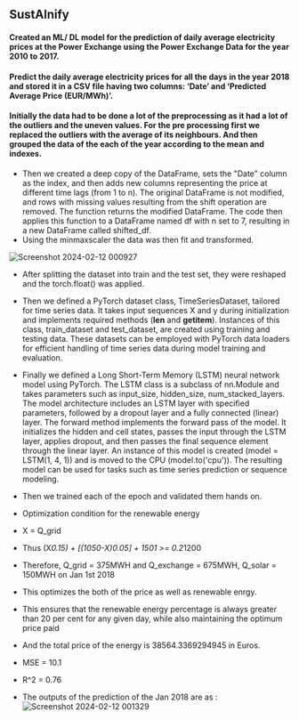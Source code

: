 ## SustAlnify

#### Created an ML/ DL model for the prediction of daily average electricity prices at the Power Exchange using the Power Exchange Data for the year 2010 to 2017.
#### Predict the daily average electricity prices for all the days in the year 2018 and stored it in a CSV file having two columns: ‘Date’ and ‘Predicted Average Price (EUR/MWh)’.
 
#### Initially the data had to be done a lot of the preprocessing as it had a lot of the outliers and the uneven values. For the pre processing first we replaced the outliers with the average of its neighbours. And then grouped the data of the each of the year according to the mean and indexes.
 
* Then we created a deep copy of the DataFrame, sets the "Date" column as the index, and then adds new columns representing the price at different time lags (from 1 to n). The original DataFrame is not modified, and rows with missing values resulting from the shift operation are removed. The function returns the modified DataFrame. The code then applies this function to a DataFrame named df with n set to 7, resulting in a new DataFrame called shifted_df.
*	Using the minmaxscaler the data was then fit and transformed.

![Screenshot 2024-02-12 000927](https://github.com/sap-aayush/sustalnify_energy_price_prediction/assets/113010235/a95f5bc2-d6cb-4c15-8f1a-43ffa3ef23c6)


* After splitting the dataset into train and the test set, they were reshaped and the torch.float() was applied.
*	Then we defined a PyTorch dataset class, TimeSeriesDataset, tailored for time series data. It takes input sequences X and y during initialization and implements required methods (__len__ and __getitem__). Instances of this class, train_dataset and test_dataset, are created using training and testing data. These datasets can be employed with PyTorch data loaders for efficient handling of time series data during model training and evaluation.
*	Finally we defined a Long Short-Term Memory (LSTM) neural network model using PyTorch. The LSTM class is a subclass of nn.Module and takes parameters such as input_size, hidden_size, num_stacked_layers. The model architecture includes an LSTM layer with specified parameters, followed by a dropout layer and a fully connected (linear) layer. The forward method implements the forward pass of the model. It initializes the hidden and cell states, passes the input through the LSTM layer, applies dropout, and then passes the final sequence element through the linear layer. An instance of this model is created (model = LSTM(1, 4, 1)) and is moved to the CPU (model.to('cpu')). The resulting model can be used for tasks such as time series prediction or sequence modeling.
 
*	Then we trained each of the epoch and validated them hands on.
 

 
 
* Optimization condition for the renewable energy

*	X = Q_grid
*	Thus (X*0.15) + [(1050-X)*0.05] + 150*1     >=   0.2*1200
*	Therefore, Q_grid = 375MWH and Q_exchange = 675MWH, Q_solar = 150MWH on Jan 1st 2018
*	This optimizes the both of the price as well as renewable enrgy.
*	This ensures that the renewable energy percentage is always greater than 20 per cent for any given day, while also maintaining the optimum price paid
*	And the total price of the energy is 38564.3369294945 in Euros.
*	MSE = 10.1
*	R^2 = 0.76
*	The outputs of the prediction of the Jan 2018 are as : 
 ![Screenshot 2024-02-12 001329](https://github.com/sap-aayush/sustalnify_energy_price_prediction/assets/113010235/076ed239-c8c9-4c57-b3e7-c6601e1c50d6)

 
